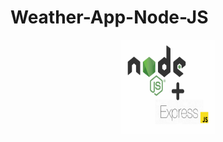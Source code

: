 # Weather-App-Node-JS
<p align="center">
  <img src="images/NODE.png" height=150px width=150px>
</p>



